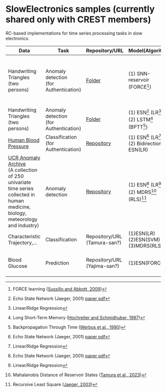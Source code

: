 # SlowElectronics samples (currently shared only with CREST members)

RC-based implementations for time series processing tasks in slow electronics.

| Data | Task | Repository/URL | Model(Algorithm) | Reference | 
| ------------- | ------------- | ------------- | ------------ | ----------- |
| Handwriting Triangles <br>(two persons)| Anomaly detection <br>(for Authentication) | [Folder](https://github.com/GTANAKA-LAB/SlowElectronics/tree/main/HandwrittenTriangles_SNNreservoir) | (1) SNN-reservoir (FORCE[^4])| [Inoue et al., IEEE Symposium on VLSI Technology and Circuits, 2023](https://ieeexplore.ieee.org/document/10185412) |
| Handwriting Triangles <br>(two persons)| Anomaly detection <br>(for Authentication) | [Folder](https://github.com/GTANAKA-LAB/SlowElectronics/tree/main/HandwrittenTriangles_ESNvsLSTM)| (1) ESN[^1] (LR[^2]) <br>(2) LSTM[^6] (BPTT[^7]) | --- |
| [Human Blood Pressure](https://www.nature.com/articles/s41597-022-01202-y) | Classification <br>(for Authentication) | [Repository](https://github.com/Ziqiang-IRCN/ESN-Continuous-blood-pressure-data.git)| (1) ESN[^1] (LR[^2]) <br>(2) Bidirectional-ESN(LR) | [Li et al., ICANN, 2023](https://link.springer.com/chapter/10.1007/978-3-031-44216-2_2) | 
| [UCR Anomaly Archive](https://wu.renjie.im/research/anomaly-benchmarks-are-flawed/) <br>(A collection of 250 univariate time series collected in human medicine, biology, meteorology and industry) | Anomaly detection | [Repository](https://github.com/hiroto0324/MD-RS) | (1) ESN[^1] (LR[^2]) <br>(2) MDRS[^5] (RLS)[^3] | [Tamura et al., TechRxiv, 2023](https://www.techrxiv.org/articles/preprint/Mahalanobis_Distance_of_Reservoir_States_for_Online_Time-Series_Anomaly_Detection/22678774) | 
| Characteristic Trajectory,... | Classification | Repository/URL (Tamura-san?) | (1)ESN(LR) <br>(2)ESN(SVM) <br>(3)MDRS(RLS) | --- | 
| Blood Glucose | Prediction | Repository/URL (Yajima-san?) | (1)ESN(FORCE)? | [Pati et al., Commun. Mater. 2024](https://www.nature.com/articles/s43246-024-00621-1) |


[^1]: Echo State Network (Jaeger, 2001) [paper pdf](https://www.ai.rug.nl/minds/uploads/EchoStatesTechRep.pdf)
[^2]: Linear/Ridge Regression
[^3]: Recursive Least Square ([Jaeger, 2003](https://papers.nips.cc/paper_files/paper/2002/hash/426f990b332ef8193a61cc90516c1245-Abstract.html))  
[^4]: FORCE learning ([Sussillo and Abbott, 2009](https://www.sciencedirect.com/science/article/pii/S0896627309005479?via%3Dihub))
[^5]: Mahalanobis Distance of Reservoir States ([Tamura et al., 2023](https://www.techrxiv.org/users/690366/articles/681614-mahalanobis-distance-of-reservoir-states-for-online-time-series-anomaly-detection))  
[^6]: Long Short-Term Memory ([Hochreiter and Schmidhuber, 1997](https://direct.mit.edu/neco/article-abstract/9/8/1735/6109/Long-Short-Term-Memory?redirectedFrom=fulltext))
[^7]: Backpropagation Through Time ([Werbos et al., 1990](https://ieeexplore.ieee.org/document/58337))  
